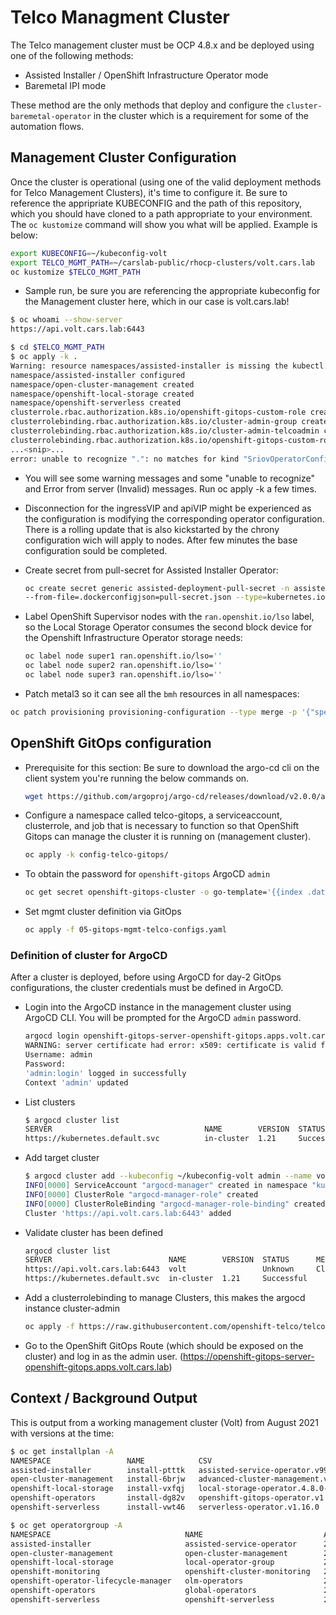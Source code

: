 # Telco Managment Cluster

The Telco management cluster must be OCP 4.8.x and be deployed using one of the following methods:
- Assisted Installer / OpenShift Infrastructure Operator mode
- Baremetal IPI mode

These method are the only methods that deploy and configure the `cluster-baremetal-operator` in the cluster which is a requirement for some of the automation flows.

## Management Cluster Configuration

Once the cluster is operational (using one of the valid deployment methods for Telco Management Clusters), it's time to configure it.  Be sure to reference the appripriate KUBECONFIG and the path of this repository, which you should have cloned to a path appropriate to your environment.  The `oc kustomize` command will show you what will be applied.  Example is below:

```bash
export KUBECONFIG=~/kubeconfig-volt
export TELCO_MGMT_PATH=~/carslab-public/rhocp-clusters/volt.cars.lab
oc kustomize $TELCO_MGMT_PATH
```

- Sample run, be sure you are referencing the appropriate kubeconfig for the Management cluster here, which in our case is volt.cars.lab!

```bash
$ oc whoami --show-server
https://api.volt.cars.lab:6443

$ cd $TELCO_MGMT_PATH
$ oc apply -k .
Warning: resource namespaces/assisted-installer is missing the kubectl.kubernetes.io/last-applied-configuration annotation which is required by oc apply. oc apply should only be used on resources created declaratively by either oc create --save-config or oc apply. The missing annotation will be patched automatically.
namespace/assisted-installer configured
namespace/open-cluster-management created
namespace/openshift-local-storage created
namespace/openshift-serverless created
clusterrole.rbac.authorization.k8s.io/openshift-gitops-custom-role created
clusterrolebinding.rbac.authorization.k8s.io/cluster-admin-group created
clusterrolebinding.rbac.authorization.k8s.io/cluster-admin-telcoadmin created
clusterrolebinding.rbac.authorization.k8s.io/openshift-gitops-custom-rolebinding created
...<snip>...
error: unable to recognize ".": no matches for kind "SriovOperatorConfig" in version "sriovnetwork.openshift.io/v1"
```

- You will see some warning messages and some "unable to recognize" and Error from server (Invalid) messages.  Run oc apply -k a few times.
- Disconnection for the ingressVIP and apiVIP might be experienced as the configuration is modifying the corresponding operator configuration. There is a rolling update that is also kickstarted by the chrony configuration wich will apply to nodes. After few minutes the base configuration sould be completed.

- Create secret from pull-secret for Assisted Installer Operator:

    ```bash
    oc create secret generic assisted-deployment-pull-secret -n assisted-installer \
    --from-file=.dockerconfigjson=pull-secret.json --type=kubernetes.io/dockerconfigjson
    ```

- Label OpenShift Supervisor nodes with the `ran.openshit.io/lso` label, so the Local Storage Operator consumes the second block device for the Openshift Infrastructure Operator storage needs:
  ```bash
  oc label node super1 ran.openshift.io/lso=''
  oc label node super2 ran.openshift.io/lso=''
  oc label node super3 ran.openshift.io/lso=''
  ```

- Patch metal3 so it can see all the `bmh` resources in all namespaces:
```bash
oc patch provisioning provisioning-configuration --type merge -p '{"spec":{"watchAllNamespaces": true}}'
```
## OpenShift GitOps configuration
- Prerequisite for this section: Be sure to download the argo-cd cli on the client system you're running the below commands on.
    ```bash
    wget https://github.com/argoproj/argo-cd/releases/download/v2.0.0/argocd-util-linux-amd64
    ```

- Configure a namespace called telco-gitops, a serviceaccount, clusterrole, and job that is necessary to function so that OpenShift Gitops can manage the cluster it is running on (management cluster).
    ```bash
    oc apply -k config-telco-gitops/
    ```

- To obtain the password for `openshift-gitops` ArgoCD `admin`

    ```bash
    oc get secret openshift-gitops-cluster -o go-template='{{index .data "admin.password"}}' | base64 -d
    ```
- Set mgmt cluster definition via GitOps

    ```bash
    oc apply -f 05-gitops-mgmt-telco-configs.yaml
    ```

### Definition of cluster for ArgoCD

After a cluster is deployed, before using ArgoCD for day-2 GitOps configurations, the cluster credentials must be defined in ArgoCD.

- Login into the ArgoCD instance in the management cluster using ArgoCD CLI. You will be prompted for the ArgoCD `admin` password.
    ```bash
    argocd login openshift-gitops-server-openshift-gitops.apps.volt.cars.lab --name admin
    WARNING: server certificate had error: x509: certificate is valid for openshift-gitops, openshift-gitops-grpc, openshift-gitops.openshift-gitops.svc.cluster.local, not openshift-gitops-server-openshift-gitops.apps.volt.cars.lab. Proceed insecurely (y/n)? y
    Username: admin
    Password:
    'admin:login' logged in successfully
    Context 'admin' updated
    ```

- List clusters
    ```bash
    $ argocd cluster list
    SERVER                                  NAME        VERSION  STATUS      MESSAGE
    https://kubernetes.default.svc          in-cluster  1.21     Successful
    ```
- Add target cluster
    ```bash
    $ argocd cluster add --kubeconfig ~/kubeconfig-volt admin --name volt
    INFO[0000] ServiceAccount "argocd-manager" created in namespace "kube-system"
    INFO[0000] ClusterRole "argocd-manager-role" created    
    INFO[0000] ClusterRoleBinding "argocd-manager-role-binding" created
    Cluster 'https://api.volt.cars.lab:6443' added
    ```

- Validate cluster has been defined
    ```bash
    argocd cluster list
    SERVER                          NAME        VERSION  STATUS      MESSAGE
    https://api.volt.cars.lab:6443  volt                 Unknown     Cluster has no application and not being monitored.
    https://kubernetes.default.svc  in-cluster  1.21     Successful
    ```
- Add a clusterrolebinding to manage Clusters, this makes the argocd instance cluster-admin
    ```bash
   oc apply -f https://raw.githubusercontent.com/openshift-telco/telco-gitops/main/base/operators/openshift-gitops/03-cluster-admin-gitops.yaml
    ```

- Go to the OpenShift GitOps Route (which should be exposed on the cluster) and log in as the admin user.
(https://openshift-gitops-server-openshift-gitops.apps.volt.cars.lab)

## Context / Background Output
This is output from a working management cluster (Volt) from August 2021 with versions at the time:

```bash
$ oc get installplan -A
NAMESPACE                 NAME            CSV                                            APPROVAL    APPROVED
assisted-installer        install-ptttk   assisted-service-operator.v99.0.0-unreleased   Automatic   true
open-cluster-management   install-6brjw   advanced-cluster-management.v2.3.1             Automatic   true
openshift-local-storage   install-vxfqj   local-storage-operator.4.8.0-202107291502      Automatic   true
openshift-operators       install-dg82v   openshift-gitops-operator.v1.2.0               Automatic   true
openshift-serverless      install-vwt46   serverless-operator.v1.16.0                    Automatic   true
```
```bash
$ oc get operatorgroup -A
NAMESPACE                              NAME                           AGE
assisted-installer                     assisted-service-operator      20h
open-cluster-management                open-cluster-management        20h
openshift-local-storage                local-operator-group           20h
openshift-monitoring                   openshift-cluster-monitoring   21h
openshift-operator-lifecycle-manager   olm-operators                  21h
openshift-operators                    global-operators               21h
openshift-serverless                   openshift-serverless           20h
```
